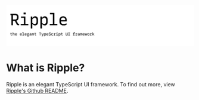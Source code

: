 <picture>
  <source media="(prefers-color-scheme: dark)" srcset="https://raw.githubusercontent.com/trueadm/ripple/master/assets/ripple-dark.png">
  <img src="https://raw.githubusercontent.com/trueadm/ripple/master/assets/ripple-light.png" alt="Ripple - the elegant TypeScript UI framework" />
</picture>

# What is Ripple?

Ripple is an elegant TypeScript UI framework. To find out more, view [Ripple's Github README](https://github.com/trueadm/ripple).
